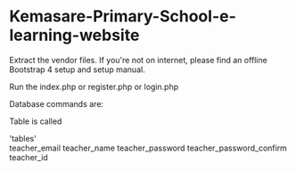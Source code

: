 # Kemasare-Primary-School-e-learning-website
Extract the vendor files. If you're not on internet, please find an offline Bootstrap 4 setup and setup manual.

Run the index.php or register.php or login.php

Database commands are:


Table is called

'tables'	
teacher_email
teacher_name
teacher_password
teacher_password_confirm
teacher_id

